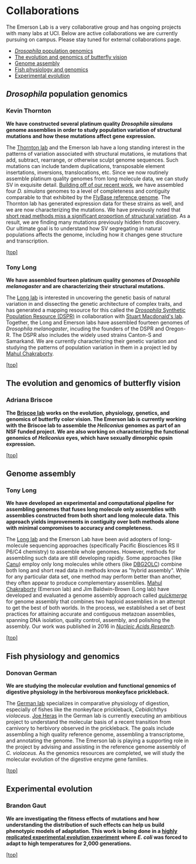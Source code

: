 <a name = 'top'></a>
# Collaborations
The Emerson Lab is a very collaborative group and has ongoing projects with many labs at UCI. Below are active collaborations we are currently pursuing on campus. Please stay tuned for external collaborations page.

* [*Drosophila* population genomics](#drosophilapopgen)
* [The evolution and genomics of butterfly vision](#butterflygenomics)
* [Genome assembly](#genomeassembly)
* [Fish physiology and genomics](#fishphysgen)
* [Experimental evolution](#experimentalevolution)

<a name = 'drosophilapopgen'></a>
## *Drosophila* population genomics

### Kevin Thornton

__We have constructed several platinum quality *Drosophila simulans* genome assemblies in order to study population variation of structural mutations and how these mutations affect gene expression.__

The [Thornton lab](http://www.molpopgen.org/) and the Emerson lab have a long standing interest in the patterns of variation associated with structural mutations, ie mutations that add, subtract, rearrange, or otherwise sculpt genome sequences. Such mutations can include tandem duplications, transposable element insertations, inversions, translocations, etc. Since we now routinely assemble platinum quality genomes from long molecule data, we can study SV in exquisite detail. [Building off of our recent work](/publications/#p18), we have assembled four *D. simulans* genomes to a level of completeness and contiguity comparable to that exhibited by the [FlyBase reference genome](http://flybase.org/). The Thornton lab has generated expression data for these strains as well, and we are now characterizing the mutations. We have previously noted that [short read methods miss a significant proportion of structural variation](/publications/#p21). As a result, we are finding many mutations previously hidden from discovery. Our ultimate goal is to understand how SV segregating in natural populations affects the genome, including how it changes gene structure and transcription.

[[top]](#top)

### Tony Long
__We have assembled fourteen platinum quality genomes of _Drosophila melanogaster_ and are characterizing their structural mutations.__

The [Long lab](http://wfitch.bio.uci.edu/~tdlong/sandvox/) is interested in uncovering the genetic basis of natural variation in and dissecting the genetic architecture of complex traits, and has generated a mapping resource for this called the [*Drosophila* Synthetic Population Resource (DSPR)](https://flyrils.org) in collaboration with [Stuart Macdonald's lab](https://molecularbiosciences.ku.edu/stuart-j-macdonald). Together, the Long and Emerson labs have assembled fourteen genomes of *Drosophila melanogaster*, incuding the founders of the DSPR and Oregon-R. The DSPR also includes the widely used strains Canton-S and Samarkand. We are currently characterizing their genetic variation and studying the patterns of population variation in them in a project led by [Mahul Chakraborty](/people/Chakraborty.html).

[[top]](#top)


<a name = 'butterflygenomics'></a>
## The evolution and genomics of butterfly vision

### Adriana Briscoe
__The [Briscoe lab](http://visiongene.bio.uci.edu/Adriana_Briscoe/Briscoe_Lab.html) works on the evolution, physiology, genetics, and genomics of butterfly color vision. The Emerson lab is currently working with the Briscoe lab to assemble the *Heliconius* genomes as part of an NSF funded project. We are also working on characterizing the functional genomics of *Heliconius* eyes, which have sexually dimorphic opsin expression.__

[[top]](#top)

<a name = 'genomeassembly'></a>
## Genome assembly

### Tony Long

__We have developed an experimental and computational pipeline for assembling genomes that fuses long molecule only assemblies with assemblies constructed from both short and long molecule data. This approach yields improvements in contiguity over both methods alone with minimal compromises to accuracy and completeness.__

The [Long lab](http://wfitch.bio.uci.edu/~tdlong/sandvox/) and the Emerson Lab have been avid adopters of long-molecule sequencing approaches (specifically Pacific Biosciences RS II P6/C4 chemistry) to assemble whole genomes. However, methods for assembling such data are still developing rapidly. Some approaches (like [Canu](https://github.com/marbl/canu)) employ only long molecules while others (like [DBG2OLC](https://github.com/yechengxi/DBG2OLC)) combine both long and short read data in methods know as "hybrid assembly". While for any particular data set, one method may perform better than another, they often appear to produce complementary assemblies. [Mahul Chakraborty](/people/Chakraborty.html) (Emerson lab) and Jim Baldwin-Brown (Long lab) have developed and evaluated a genome assembly approach called *[quickmerge](https://github.com/mahulchak/quickmerge)* for genome assembly that combines two haploid assemblies in an attempt to get the best of both worlds. In the process, we established a set of best practices for attaining accurate and contiguous metazoan assemblies, spanning DNA isolation, quality control, assembly, and polishing the assembly. Our work was published in 2016 in [*Nucleic Acids Research*](/publications#p18).

[[top]](#top)

<a name = 'fishphysgen'></a>
## Fish physiology and genomics

### Donovan German

__We are studying the molecular evolution and functional genomics of digestive physiology in the herbivorous monkeyface prickleback.__

The [German lab](http://german.bio.uci.edu/) specializes in comparative physiology of digestion, especially of fishes like the monkeyface prickleback, *Cebidichthys violaceus*. [Joe Heras](http://josephheras.weebly.com/) in the German lab is currently executing an ambitious project to understand the molecular basis of a recent transition from carnivory to herbivory observed in the prickleback. The goals include assembling a high quality reference genome, assembling a transcriptome, and annotating the genome. The Emerson lab is playing a supporting role in the project by advising and assisting in the reference genome assembly of *C. violaceus*. As the genomics resources are completed, we will study the molecular evolution of the digestive enzyme gene families.

[[top]](#top)

<a name = 'experimentalevolution'></a>
## Experimental evolution

### Brandon Gaut

__We are investigating the fitness effects of mutations and how understanding the distribution of such effects can help us build phenotypic models of adaptation. This work is being done in a [highly replicated experimental evolution experiment](http://science.sciencemag.org/content/335/6067/457) where *E. coli* was forced to adapt to high temperatures for 2,000 generations.__

[[top]](#top)

<br><br><br><br><br><br><br><br><br><br><br><br><br><br><br><br><br><br><br><br><br><br><br><br><br><br><br><br><br><br><br><br><br><br><br><br><br><br><br><br><br><br><br><br><br><br><br><br><br><br>
